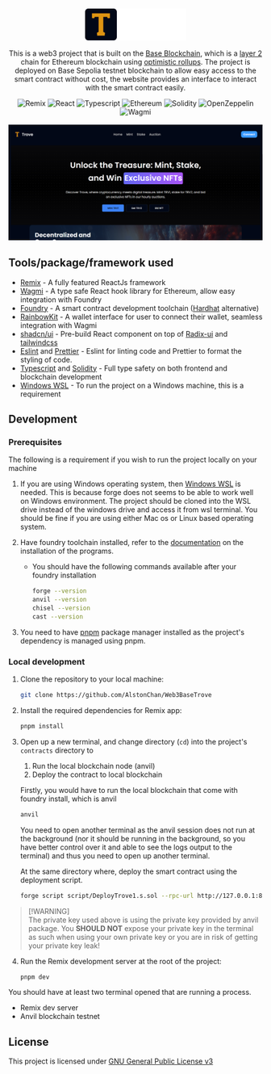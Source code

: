 <p align="center">
  <br />
  <a href="">
      <img src="./public/images/site.png" alt="Ad Explorer logo" width="200px">
  </a>
</p>

<p align="center">
This is a web3 project that is built on the <a href="https://www.base.org/">Base Blockchain</a>, which is a <a href="https://ethereum.org/en/layer-2/">layer 2</a> chain for Ethereum blockchain using <a href="https://ethereum.org/en/developers/docs/scaling/optimistic-rollups/">optimistic rollups</a>. The project is deployed on Base Sepolia testnet blockchain to allow easy access to the smart contract without cost, the website provides an interface to interact with the smart contract easily.
</p>

<p align="center">
  <img src="https://img.shields.io/badge/Remix-121212?style=for-the-badge&logo=remix&logoColor=fffff" alt="Remix">
  <img src="https://img.shields.io/badge/React-20232A?style=for-the-badge&logo=react&logoColor=61DAFB" alt="React">
  <img src="https://img.shields.io/badge/TypeScript-007ACC?style=for-the-badge&logo=typescript&logoColor=white" alt="Typescript">
  <img src="https://img.shields.io/badge/Ethereum-3C3C3D?logo=ethereum&logoColor=fff&style=for-the-badge" alt="Ethereum">
  <img src="https://img.shields.io/badge/Solidity-2b247c?style=for-the-badge&logo=solidity&logoColor=white" alt="Solidity">
  <img src="https://img.shields.io/badge/OpenZeppelin-4E5EE4?logo=openzeppelin&logoColor=fff&style=for-the-badge" alt="OpenZeppelin">
  <img src="https://img.shields.io/badge/Wagmi-1b1b1f?logo=wagmi&logoColor=fff&style=for-the-badge" alt="Wagmi">
  <br />
  <br />
  <img src="./public/images/preview.png" alt="Preview">
  <br />
</p>

## Tools/package/framework used

- [Remix](https://remix.run) - A fully featured ReactJs framework
- [Wagmi](https://wagmi.sh/) - A type safe React hook library for Ethereum, allow easy integration with Foundry
- [Foundry](https://book.getfoundry.sh/) - A smart contract development toolchain ([Hardhat](https://hardhat.org/) alternative)
- [RainbowKit](https://www.rainbowkit.com/) - A wallet interface for user to connect their wallet, seamless integration with Wagmi
- [shadcn/ui](https://ui.shadcn.com/) - Pre-build React component on top of [Radix-ui](https://www.radix-ui.com/) and [tailwindcss](https://tailwindcss.com/)
- [Eslint](https://eslint.org/) and [Prettier](https://prettier.io/) - Eslint for linting code and Prettier to format the styling of code.
- [Typescript](https://www.typescriptlang.org/) and [Solidity](https://soliditylang.org/) - Full type safety on both frontend and blockchain development
- [Windows WSL](https://learn.microsoft.com/en-us/windows/wsl/) - To run the project on a Windows machine, this is a requirement

## Development

### Prerequisites

The following is a requirement if you wish to run the project locally on your machine

1. If you are using Windows operating system, then [Windows WSL](https://learn.microsoft.com/en-us/windows/wsl/) is needed. This is because forge does not seems to be able to work well on Windows environment. The project should be cloned into the WSL drive instead of the windows drive and access it from wsl terminal. You should be fine if you are using either Mac os or Linux based operating system.
2. Have foundry toolchain installed, refer to the [documentation](https://book.getfoundry.sh/) on the installation of the programs.

   - You should have the following commands available after your foundry installation

     ```bash
     forge --version
     anvil --version
     chisel --version
     cast --version
     ```

3. You need to have [pnpm](https://pnpm.io/installation) package manager installed as the project's dependency is managed using pnpm.

### Local development

1. Clone the repository to your local machine:

   ```bash
   git clone https://github.com/AlstonChan/Web3BaseTrove
   ```

2. Install the required dependencies for Remix app:

   ```bash
   pnpm install
   ```

3. Open up a new terminal, and change directory (`cd`) into the project's `contracts` directory to

   1. Run the local blockchain node (anvil)
   2. Deploy the contract to local blockchain

   Firstly, you would have to run the local blockchain that come with foundry install, which is anvil

   ```bash
   anvil
   ```

   You need to open another terminal as the anvil session does not run at the background (nor it should be running in the background, so you have better control over it and able to see the logs output to the terminal) and thus you need to open up another terminal.

   At the same directory where, deploy the smart contract using the deployment script.

   ```bash
   forge script script/DeployTrove1.s.sol --rpc-url http://127.0.0.1:8545 --broadcast --private-key 0xac0974bec39a17e36ba4a6b4d238ff944bacb478cbed5efcae784d7bf4f2ff80 -vvvv
   ```

> \[!WARNING]\
> The private key used above is using the private key provided by anvil package. You **SHOULD NOT** expose your private key in the terminal as such when using your own private key or you are in risk of getting your private key leak!

4. Run the Remix development server at the root of the project:

   ```bash
   pnpm dev
   ```

You should have at least two terminal opened that are running a process.

- Remix dev server
- Anvil blockchain testnet

## License

This project is licensed under [GNU General Public License v3](./LICENSE.txt)
